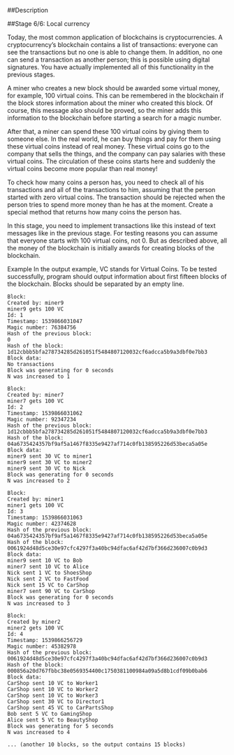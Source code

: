 ##Description

##Stage 6/6: Local currency

Today, the most common application of blockchains is cryptocurrencies. A cryptocurrency’s blockchain contains a list of transactions: everyone can see the transactions but no one is able to change them. In addition, no one can send a transaction as another person; this is possible using digital signatures. You have actually implemented all of this functionality in the previous stages.

A miner who creates a new block should be awarded some virtual money, for example, 100 virtual coins. This can be remembered in the blockchain if the block stores information about the miner who created this block. Of course, this message also should be proved, so the miner adds this information to the blockchain before starting a search for a magic number.

After that, a miner can spend these 100 virtual coins by giving them to someone else. In the real world, he can buy things and pay for them using these virtual coins instead of real money. These virtual coins go to the company that sells the things, and the company can pay salaries with these virtual coins. The circulation of these coins starts here and suddenly the virtual coins become more popular than real money!

To check how many coins a person has, you need to check all of his transactions and all of the transactions to him, assuming that the person started with zero virtual coins. The transaction should be rejected when the person tries to spend more money than he has at the moment. Create a special method that returns how many coins the person has.

In this stage, you need to implement transactions like this instead of text messages like in the previous stage. For testing reasons you can assume that everyone starts with 100 virtual coins, not 0. But as described above, all the money of the blockchain is initially awards for creating blocks of the blockchain.

Example
In the output example, VC stands for Virtual Coins. To be tested successfully, program should output information about first fifteen blocks of the blockchain. Blocks should be separated by an empty line.
```
Block:
Created by: miner9
miner9 gets 100 VC
Id: 1
Timestamp: 1539866031047
Magic number: 76384756
Hash of the previous block:
0
Hash of the block:
1d12cbbb5bfa278734285d261051f5484807120032cf6adcca5b9a3dbf0e7bb3
Block data:
No transactions
Block was generating for 0 seconds
N was increased to 1

Block:
Created by: miner7
miner7 gets 100 VC
Id: 2
Timestamp: 1539866031062
Magic number: 92347234
Hash of the previous block:
1d12cbbb5bfa278734285d261051f5484807120032cf6adcca5b9a3dbf0e7bb3
Hash of the block:
04a6735424357bf9af5a1467f8335e9427af714c0fb138595226d53beca5a05e
Block data:
miner9 sent 30 VC to miner1
miner9 sent 30 VC to miner2
miner9 sent 30 VC to Nick
Block was generating for 0 seconds
N was increased to 2

Block:
Created by: miner1
miner1 gets 100 VC
Id: 3
Timestamp: 1539866031063
Magic number: 42374628
Hash of the previous block:
04a6735424357bf9af5a1467f8335e9427af714c0fb138595226d53beca5a05e
Hash of the block:
0061924d48d5ce30e97cfc4297f3a40bc94dfac6af42d7bf366d236007c0b9d3
Block data:
miner9 sent 10 VC to Bob
miner7 sent 10 VC to Alice
Nick sent 1 VC to ShoesShop
Nick sent 2 VC to FastFood
Nick sent 15 VC to CarShop
miner7 sent 90 VC to CarShop
Block was generating for 0 seconds
N was increased to 3

Block:
Created by miner2
miner2 gets 100 VC
Id: 4
Timestamp: 1539866256729
Magic number: 45382978
Hash of the previous block:
0061924d48d5ce30e97cfc4297f3a40bc94dfac6af42d7bf366d236007c0b9d3
Hash of the block:
000856a20d767fbbc38e0569354400c1750381100984a09a5d8b1cdf09b0bab6
Block data:
CarShop sent 10 VC to Worker1
CarShop sent 10 VC to Worker2
CarShop sent 10 VC to Worker3
CarShop sent 30 VC to Director1
CarShop sent 45 VC to CarPartsShop
Bob sent 5 VC to GamingShop
Alice sent 5 VC to BeautyShop
Block was generating for 5 seconds
N was increased to 4

... (another 10 blocks, so the output contains 15 blocks)
```
